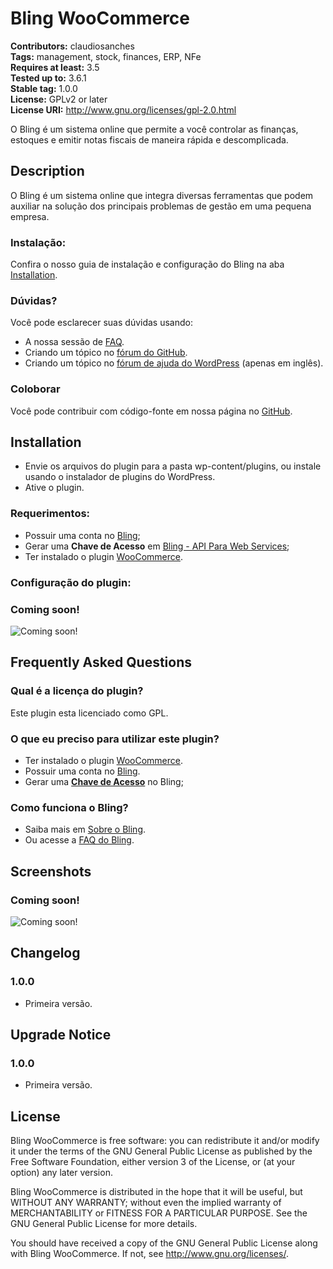# Bling WooCommerce #
**Contributors:** claudiosanches  
**Tags:** management, stock, finances, ERP, NFe  
**Requires at least:** 3.5  
**Tested up to:** 3.6.1  
**Stable tag:** 1.0.0  
**License:** GPLv2 or later  
**License URI:** http://www.gnu.org/licenses/gpl-2.0.html  

O Bling é um sistema online que permite a você controlar as finanças, estoques e emitir notas fiscais de maneira rápida e descomplicada.

## Description ##

O Bling é um sistema online que integra diversas ferramentas que podem auxiliar na solução dos principais problemas de gestão em uma pequena empresa.

### Instalação: ###

Confira o nosso guia de instalação e configuração do Bling na aba [Installation](http://wordpress.org/extend/plugins/bling-woocommerce/installation/).

### Dúvidas? ###

Você pode esclarecer suas dúvidas usando:

* A nossa sessão de [FAQ](http://wordpress.org/extend/plugins/bling-woocommerce/faq/).
* Criando um tópico no [fórum do GitHub](https://github.com/organisys/bling-woocommerce/issues).
* Criando um tópico no [fórum de ajuda do WordPress](http://wordpress.org/support/plugin/bling-woocommerce) (apenas em inglês).

### Coloborar ###

Você pode contribuir com código-fonte em nossa página no [GitHub](https://github.com/organisys/bling-woocommerce).

## Installation ##

* Envie os arquivos do plugin para a pasta wp-content/plugins, ou instale usando o instalador de plugins do WordPress.
* Ative o plugin.

### Requerimentos: ###

* Possuir uma conta no [Bling](http://bling.com.br/);
* Gerar uma **Chave de Acesso** em [Bling - API Para Web Services](http://bling.com.br/configuracoes.api.web.services.php);
* Ter instalado o plugin [WooCommerce](http://wordpress.org/plugins/woocommerce/).

### Configuração do plugin: ###

### Coming soon! ###
![Coming soon!](http://s.wordpress.org/extend/plugins/bling-woocommerce/screenshot-1.png)


## Frequently Asked Questions ##

### Qual é a licença do plugin? ###

Este plugin esta licenciado como GPL.

### O que eu preciso para utilizar este plugin? ###

* Ter instalado o plugin [WooCommerce](http://wordpress.org/plugins/woocommerce/).
* Possuir uma conta no [Bling](http://bling.com.br/).
* Gerar uma **[Chave de Acesso](http://bling.com.br/configuracoes.api.web.services.php)** no Bling;

### Como funciona o Bling? ###

* Saiba mais em [Sobre o Bling](http://bling.com.br/home.php?p=tour).
* Ou acesse a [FAQ do Bling](http://bling.com.br/faq.php).

## Screenshots ##

### Coming soon! ###
![Coming soon!](http://s.wordpress.org/extend/plugins/bling-woocommerce/screenshot-1.png)


## Changelog ##

### 1.0.0 ###

* Primeira versão.

## Upgrade Notice ##

### 1.0.0 ###

* Primeira versão.

## License ##

Bling WooCommerce is free software: you can redistribute it and/or modify it under the terms of the GNU General Public License as published by the Free Software Foundation, either version 3 of the License, or (at your option) any later version.

Bling WooCommerce is distributed in the hope that it will be useful, but WITHOUT ANY WARRANTY; without even the implied warranty of MERCHANTABILITY or FITNESS FOR A PARTICULAR PURPOSE. See the GNU General Public License for more details.

You should have received a copy of the GNU General Public License along with Bling WooCommerce. If not, see <http://www.gnu.org/licenses/>.
